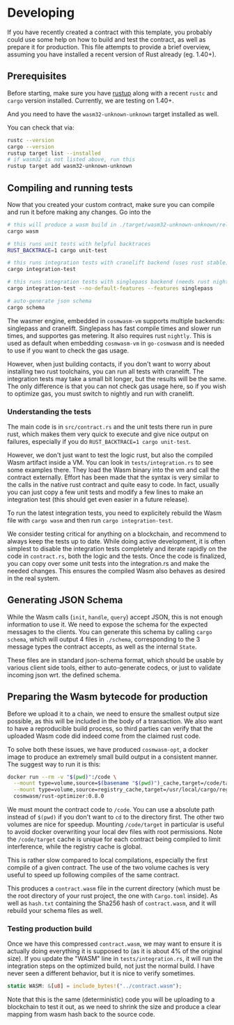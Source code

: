 # Developing

If you have recently created a contract with this template, you probably could
use some help on how to build and test the contract, as well as prepare it for
production. This file attempts to provide a brief overview, assuming you have
installed a recent version of Rust already (eg. 1.40+).

## Prerequisites

Before starting, make sure you have [rustup](https://rustup.rs/) along with a
recent `rustc` and `cargo` version installed. Currently, we are testing on
1.40+.

And you need to have the `wasm32-unknown-unknown` target installed as well.

You can check that via:

```sh
rustc --version
cargo --version
rustup target list --installed
# if wasm32 is not listed above, run this
rustup target add wasm32-unknown-unknown
```

## Compiling and running tests

Now that you created your custom contract, make sure you can compile and run it
before making any changes. Go into the

```sh
# this will produce a wasm build in ./target/wasm32-unknown-unknown/release/YOUR_NAME_HERE.wasm
cargo wasm

# this runs unit tests with helpful backtraces
RUST_BACKTRACE=1 cargo unit-test

# this runs integration tests with cranelift backend (uses rust stable)
cargo integration-test

# this runs integration tests with singlepass backend (needs rust nightly)
cargo integration-test --no-default-features --features singlepass

# auto-generate json schema
cargo schema
```

The wasmer engine, embedded in `cosmwasm-vm` supports multiple backends:
singlepass and cranelift. Singlepass has fast compile times and slower run
times, and supportes gas metering. It also requires rust `nightly`. This is used
as default when embedding `cosmwasm-vm` in `go-cosmwasm` and is needed to use if
you want to check the gas usage.

However, when just building contacts, if you don't want to worry about
installing two rust toolchains, you can run all tests with cranelift. The
integration tests may take a small bit longer, but the results will be the same.
The only difference is that you can not check gas usage here, so if you wish to
optimize gas, you must switch to nightly and run with cranelift.

### Understanding the tests

The main code is in `src/contract.rs` and the unit tests there run in pure rust,
which makes them very quick to execute and give nice output on failures,
especially if you do `RUST_BACKTRACE=1 cargo unit-test`.

However, we don't just want to test the logic rust, but also the compiled Wasm
artifact inside a VM. You can look in `tests/integration.rs` to see some
examples there. They load the Wasm binary into the vm and call the contract
externally. Effort has been made that the syntax is very similar to the calls in
the native rust contract and quite easy to code. In fact, usually you can just
copy a few unit tests and modify a few lines to make an integration test (this
should get even easier in a future release).

To run the latest integration tests, you need to explicitely rebuild the Wasm
file with `cargo wasm` and then run `cargo integration-test`.

We consider testing critical for anything on a blockchain, and recommend to
always keep the tests up to date. While doing active development, it is often
simplest to disable the integration tests completely and iterate rapidly on the
code in `contract.rs`, both the logic and the tests. Once the code is finalized,
you can copy over some unit tests into the integration.rs and make the needed
changes. This ensures the compiled Wasm also behaves as desired in the real
system.

## Generating JSON Schema

While the Wasm calls (`init`, `handle`, `query`) accept JSON, this is not enough
information to use it. We need to expose the schema for the expected messages to
the clients. You can generate this schema by calling `cargo schema`, which will
output 4 files in `./schema`, corresponding to the 3 message types the contract
accepts, as well as the internal `State`.

These files are in standard json-schema format, which should be usable by
various client side tools, either to auto-generate codecs, or just to validate
incoming json wrt. the defined schema.

## Preparing the Wasm bytecode for production

Before we upload it to a chain, we need to ensure the smallest output size
possible, as this will be included in the body of a transaction. We also want to
have a reproducible build process, so third parties can verify that the uploaded
Wasm code did indeed come from the claimed rust code.

To solve both these issues, we have produced `cosmwasm-opt`, a docker image to
produce an extremely small build output in a consistent manner. The suggest way
to run it is this:

```sh
docker run --rm -v "$(pwd)":/code \
  --mount type=volume,source=$(basename "$(pwd)")_cache,target=/code/target \
  --mount type=volume,source=registry_cache,target=/usr/local/cargo/registry \
  cosmwasm/rust-optimizer:0.8.0
```

We must mount the contract code to `/code`. You can use a absolute path instead
of `$(pwd)` if you don't want to `cd` to the directory first. The other two
volumes are nice for speedup. Mounting `/code/target` in particular is useful to
avoid docker overwriting your local dev files with root permissions. Note the
`/code/target` cache is unique for each contract being compiled to limit
interference, while the registry cache is global.

This is rather slow compared to local compilations, especially the first compile
of a given contract. The use of the two volume caches is very useful to speed up
following compiles of the same contract.

This produces a `contract.wasm` file in the current directory (which must be the
root directory of your rust project, the one with `Cargo.toml` inside). As well
as `hash.txt` containing the Sha256 hash of `contract.wasm`, and it will rebuild
your schema files as well.

### Testing production build

Once we have this compressed `contract.wasm`, we may want to ensure it is
actually doing everything it is supposed to (as it is about 4% of the original
size). If you update the "WASM" line in `tests/integration.rs`, it will run the
integration steps on the optimized build, not just the normal build. I have
never seen a different behavior, but it is nice to verify sometimes.

```rust
static WASM: &[u8] = include_bytes!("../contract.wasm");
```

Note that this is the same (deterministic) code you will be uploading to a
blockchain to test it out, as we need to shrink the size and produce a clear
mapping from wasm hash back to the source code.
